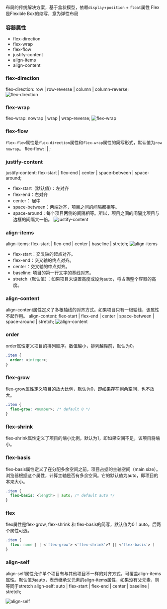 布局的传统解决方案，基于盒状模型，依赖`display`+`position` + `float`属性
Flex是Flexible Box的缩写，意为弹性布局
### 容器属性
- flex-direction
- flex-wrap
- flex-flow
- justify-content
- align-items
- align-content

### flex-direction
flex-direction: row | row-reverse | column | column-reverse;
![flex-direction](http://www.ruanyifeng.com/blogimg/asset/2015/bg2015071005.png)

### flex-wrap
flex-wrap: nowrap | wrap | wrap-reverse;
![flex-wrap](http://www.ruanyifeng.com/blogimg/asset/2015/bg2015071006.png)
### flex-flow
`flex-flow`属性是`flex-direction`属性和`flex-wrap`属性的简写形式，默认值为`row nowrap`。
flex-flow: <flex-direction> || <flex-wrap>;


### justify-content
justify-content: flex-start | flex-end | center | space-between | space-around;

- flex-start（默认值）：左对齐
- flex-end：右对齐
- center： 居中
- space-between：两端对齐，项目之间的间隔都相等。
- space-around：每个项目两侧的间隔相等。所以，项目之间的间隔比项目与边框的间隔大一倍。
![justify-content](http://www.ruanyifeng.com/blogimg/asset/2015/bg2015071010.png)

### align-items
align-items: flex-start | flex-end | center | baseline | stretch;
![align-items](http://www.ruanyifeng.com/blogimg/asset/2015/bg2015071011.png)
- flex-start：交叉轴的起点对齐。
- flex-end：交叉轴的终点对齐。
- center：交叉轴的中点对齐。
- baseline: 项目的第一行文字的基线对齐。
- stretch（默认值）：如果项目未设置高度或设为auto，将占满整个容器的高度。

### align-content
align-content属性定义了多根轴线的对齐方式。如果项目只有一根轴线，该属性不起作用。
align-content: flex-start | flex-end | center | space-between | space-around | stretch;
![align-content](http://www.ruanyifeng.com/blogimg/asset/2015/bg2015071012.png)
### order
order属性定义项目的排列顺序。数值越小，排列越靠前，默认为0。
```css
.item {
  order: <integer>;
}
```


### flex-grow
flex-grow属性定义项目的放大比例，默认为0，即如果存在剩余空间，也不放大。
```css
.item {
  flex-grow: <number>; /* default 0 */
}
```


### flex-shrink
flex-shrink属性定义了项目的缩小比例，默认为1，即如果空间不足，该项目将缩小。

### flex-basis
flex-basis属性定义了在分配多余空间之前，项目占据的主轴空间（main size）。浏览器根据这个属性，计算主轴是否有多余空间。它的默认值为auto，即项目的本来大小。
```css
.item {
  flex-basis: <length> | auto; /* default auto */
}
```

### flex
flex属性是flex-grow, flex-shrink 和 flex-basis的简写，默认值为0 1 auto。后两个属性可选。
```css
.item {
  flex: none | [ <'flex-grow'> <'flex-shrink'>? || <'flex-basis'> ]
}
```

### align-self
align-self属性允许单个项目有与其他项目不一样的对齐方式，可覆盖align-items属性。默认值为auto，表示继承父元素的align-items属性，如果没有父元素，则等同于stretch
align-self: auto | flex-start | flex-end | center | baseline | stretch;

![align-self](http://www.ruanyifeng.com/blogimg/asset/2015/bg2015071016.png)
